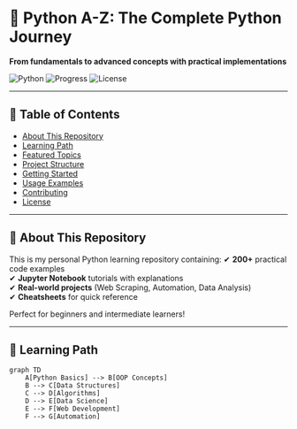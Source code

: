 # 🐍 Python A-Z: The Complete Python Journey
**From fundamentals to advanced concepts with practical implementations**

![Python](https://img.shields.io/badge/Python-3.8%2B-blue)
![Progress](https://img.shields.io/badge/Progress-100%25-brightgreen)
![License](https://img.shields.io/badge/License-MIT-yellow)

---

## 📌 Table of Contents
- [About This Repository](#-about-this-repository)
- [Learning Path](#-learning-path)
- [Featured Topics](#-featured-topics)
- [Project Structure](#-project-structure)
- [Getting Started](#-getting-started)
- [Usage Examples](#-usage-examples)
- [Contributing](#-contributing)
- [License](#-license)

---

## 🚀 About This Repository
This is my personal Python learning repository containing:
✔ **200+** practical code examples  
✔ **Jupyter Notebook** tutorials with explanations  
✔ **Real-world projects** (Web Scraping, Automation, Data Analysis)  
✔ **Cheatsheets** for quick reference  

Perfect for beginners and intermediate learners!

---

## 🎯 Learning Path
```mermaid
graph TD
    A[Python Basics] --> B[OOP Concepts]
    B --> C[Data Structures]
    C --> D[Algorithms]
    D --> E[Data Science]
    E --> F[Web Development]
    F --> G[Automation]
